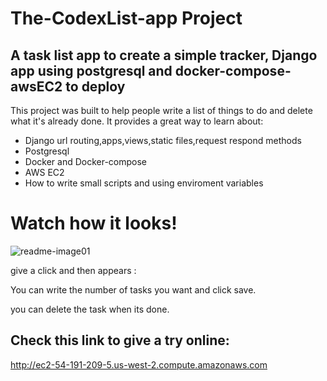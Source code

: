 # The-CodexList-app Project

## A task list app to create a simple tracker, Django app using postgresql and docker-compose-awsEC2 to deploy

This project was built to help people write a list of things to do and delete what it's already done. It provides a great way to learn
about:

* Django url routing,apps,views,static files,request respond methods
* Postgresql
* Docker and Docker-compose
* AWS EC2
* How to write small scripts and using enviroment variables

# Watch how it looks!
![readme-image01](https://github.com/ruben-duarte/codexList-app/assets/107430911/181ac0a1-25b2-41eb-9acb-00f4219c2139) 

give a click and then appears :



You can write the number of tasks you want and click save.



you can delete the task when its done.

## Check this link to give a try online:
http://ec2-54-191-209-5.us-west-2.compute.amazonaws.com

